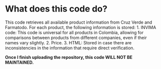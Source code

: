 # What does this code do?

This code retrieves all available product information from Cruz Verde and Farmatodo. For each product, the following information is stored:
	1.	INVIMA code: This code is universal for all products in Colombia, allowing for comparisons between products from different companies, even if their names vary slightly.
	2.	Price.
	3.	HTML: Stored in case there are inconsistencies in the information that require direct verification.

**Once I finish uploading the repository, this code WILL NOT BE MAINTAINED.**